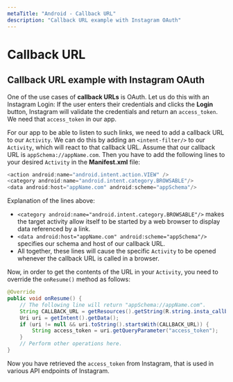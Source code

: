 ```yaml
---
metaTitle: "Android - Callback URL"
description: "Callback URL example with Instagram OAuth"
---
```


# Callback URL



## Callback URL example with Instagram OAuth


One of the use cases of **callback URLs** is OAuth. Let us do this with an Instagram Login: If the user enters their credentials and clicks the **Login** button, Instagram will validate the credentials and return an `access_token`. We need that `access_token` in our app.

For our app to be able to listen to such links, we need to add a callback URL to our `Activity`. We can do this by adding an `<intent-filter/>` to our `Activity`, which will react to that callback URL. Assume that our callback URL is `appSchema://appName.com`. Then you have to add the following lines to your desired `Activity` in the **Manifest.xml** file:

```java
<action android:name="android.intent.action.VIEW" />
<category android:name="android.intent.category.BROWSABLE"/>
<data android:host="appName.com" android:scheme="appSchema"/> 

```

Explanation of the lines above:

- `<category android:name="android.intent.category.BROWSABLE"/>` makes the target activity allow itself to be started by a web browser to display data referenced by a link.
- `<data android:host="appName.com" android:scheme="appSchema"/>` specifies our schema and host of our callback URL.
- All together, these lines will cause the specific `Activity` to be opened whenever the callback URL is called in a browser.

Now, in order to get the contents of the URL in your `Activity`, you need to override the `onResume()` method as follows:

```java
@Override 
public void onResume() { 
    // The following line will return "appSchema://appName.com".
    String CALLBACK_URL = getResources().getString(R.string.insta_callback);
    Uri uri = getIntent().getData();
    if (uri != null && uri.toString().startsWith(CALLBACK_URL)) {
        String access_token = uri.getQueryParameter("access_token");
    }
    // Perform other operations here.
} 

```

Now you have retrieved the `access_token` from Instagram, that is used in various API endpoints of Instagram.

